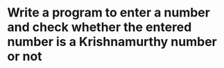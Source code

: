 <h1>Write a program to enter a number and check whether the entered number is a Krishnamurthy number or not</h1>